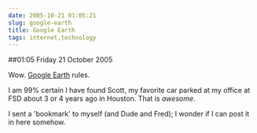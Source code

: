 ```yaml
---
date: 2005-10-21 01:05:21
slug: google-earth
title: Google Earth
tags: internet,technology
---
```


##01:05 Friday 21 October 2005

Wow.   [Google Earth](http://earth.google.com/) rules.

I am 99% certain I have found Scott, my favorite car parked at my office at FSD about 3 or 4 years ago in Houston.  That is *awesome*.

I sent a 'bookmark' to myself (and Dude and Fred); I wonder if I can post it in here somehow.


